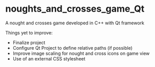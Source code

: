 # noughts_and_crosses_game_Qt
A nought and crosses game developed in C++ with Qt framework

Things yet to improve: 
- Finalize project 
- Configure Qt Project to define relative paths (if possible) 
- Improve image scaling for nought and cross icons on game view 
- Use of an external CSS stylesheet 
